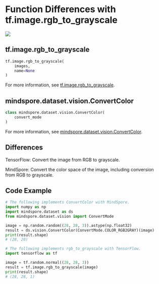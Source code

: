 # Function Differences with tf.image.rgb_to_grayscale

<a href="https://gitee.com/mindspore/docs/blob/r1.10/docs/mindspore/source_en/note/api_mapping/tensorflow_diff/rgb_to_grayscale.md" target="_blank"><img src="https://mindspore-website.obs.cn-north-4.myhuaweicloud.com/website-images/r1.9/resource/_static/logo_source_en.png"></a>

## tf.image.rgb_to_grayscale

```python
tf.image.rgb_to_grayscale(
    images,
    name=None
)
```

For more information, see [tf.image.rgb_to_grayscale](https://www.tensorflow.org/versions/r1.15/api_docs/python/tf/image/rgb_to_grayscale).

## mindspore.dataset.vision.ConvertColor

```python
class mindspore.dataset.vision.ConvertColor(
    convert_mode
)
```

For more information, see [mindspore.dataset.vision.ConvertColor](https://mindspore.cn/docs/en/r1.10/api_python/dataset_vision/mindspore.dataset.vision.ConvertColor.html#mindspore.dataset.vision.ConvertColor).

## Differences

TensorFlow: Convert the image from RGB to grayscale.

MindSpore: Convert the color space of the image, including conversion from RGB to grayscale.

## Code Example

```python
# The following implements ConvertColor with MindSpore.
import numpy as np
import mindspore.dataset as ds
from mindspore.dataset.vision import ConvertMode

image = np.random.random((28, 28, 3)).astype(np.float32)
result = ds.vision.ConvertColor(ConvertMode.COLOR_RGB2GRAY)(image)
print(result.shape)
# (28, 28)

# The following implements rgb_to_grayscale with TensorFlow.
import tensorflow as tf

image = tf.random.normal((28, 28, 3))
result = tf.image.rgb_to_grayscale(image)
print(result.shape)
# (28, 28, 1)
```
